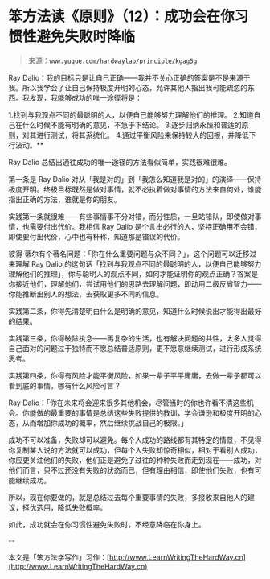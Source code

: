 # 笨方法读《原则》（12）：成功会在你习惯性避免失败时降临

> 来源：[`www.yuque.com/hardwaylab/principle/kgag5g`](https://www.yuque.com/hardwaylab/principle/kgag5g)



Ray Dalio：我的目标只是让自己正确——我并不关心正确的答案是不是来源于我。所以我学会了让自己保持极度开明的心态，允许其他人指出我可能疏忽的东西。我发现，我能够成功的唯一途径将是： 

1.找到与我观点不同的最聪明的人，以便自己能够努力理解他们的推理。 2.知道自己在什么时候不能有明确的意见，不急于下结论。 3.逐步归纳永恒和普适的原则，对其进行测试，将其系统化。 4.通过平衡风险来保持较大的回报，并降低下行波动。** 

Ray Dalio 总结出通往成功的唯一途径的方法看似简单，实践很难很难。 

第一条是 Ray Dalio 对从「我是对的」到「我怎么知道我是对的」的演绎——保持极度开明。终极目标既然是做对事情，就不必执着做对事情的方法来自何处，谁能指出正确的方法，谁就是你的朋友。 

实践第一条就很难——有些事情事不分对错，而分性质，一旦站错队，即使做对事情，也需要付出代价。我相信 Ray Dalio 是个言出必行的人，坚持正确用不会错，即使要付出代价，心中也有杆称，知道那是错误的代价。 

彼得·蒂尔有个著名问题：「你在什么重要问题与众不同？」，这个问题可以迁移过来理解 Ray Dalio 的这句话「找到与我观点不同的最聪明的人，以便自己能够努力理解他们的推理」，你与聪明人的观点不同，如何才能证明你的观点正确？答案是你接近他们，理解他们，尝试用他们的思路去理解问题，即动用二级反省智力——你能推断出别人的想法，去获取更多不同的信息。 

实践第二条，你得先清楚明白什么是明确的意见，知道什么时候说出才能得出最好的结果。 

实践第三条，你得破除执念——再复杂的生活，也有解决问题的共性，太多人觉得自己面对的问题过于独特而不愿总结普适原则，更不愿意继续测试，进行形成系统思考。 

实践第四条，你得有风险才能平衡风险，如果一辈子平平庸庸，去做一辈子都可以看到底的事情，哪有什么风险可言？ 

Ray Dalio：「你在未来将会迎来很多其他机会，尽管当时的你也许看不清这些机会。你能做的最重要的事情是总结这些失败提供的教训，学会谦逊和极度开明的心态，从而增加你成功的概率，然后继续挑战自己的极限。」 

成功不可以准备，失败却可以避免。每个人成功的路线都有其特定的情景，不见得你复制某人说的方法就可以成功，但每个人失败却惊奇相似，相对于看别人成功，你应更关注他们的失败，他们正是避免了过往的种种失败而走到现在——成功，对他们而言，只不过还没有失败的状态而已，但有理由相信，即使他们失败，也有可能继续成功。 

所以，现在你要做的，就是总结过去每个重要事情的失败，多接收来自他人的建议，择优选用，降低失败概率。 

如此，成功就会在你习惯性避免失败时，不经意降临在你身上。 

-- 

本文是「笨方法学写作」习作：[http://www.LearnWritingTheHardWay.cn](http://www.LearnWritingTheHardWay.cn)